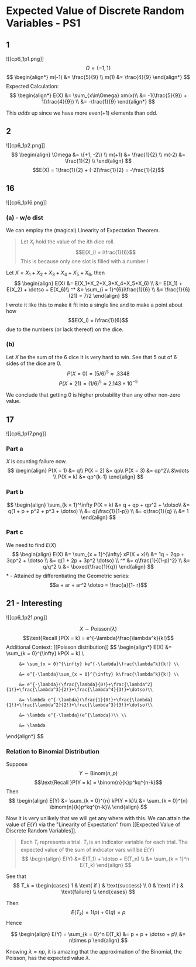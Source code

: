 # Expected Value of Discrete Random Variables - PS1
## 1
![[cp6_1p1.png]]
$$\Omega = \{-1, 1\}$$
$$
\begin{align*}
	m(-1) &= \frac{5}{9} \\
	m(1) &= \frac{4}{9}
\end{align*}
$$
Expected Calculation:
$$
\begin{align*}
E(X) &= \sum_{x\in\Omega} xm(x)\\
	 &= -1(\frac{5}{9}) + 1(\frac{4}{9}) \\
	 &= -\frac{1}{9}
\end{align*}
$$

This *adds* up since we have more even($+1$) elements than odd.
## 2
![[cp6_1p2.png]]
$$
\begin{align}
	\Omega &= \{+1, -2\} \\
	m(+1)  &= \frac{1}{2} \\
	m(-2)  &= \frac{1}{2} \\
\end{align}	
$$
$$E(X) = 1\frac{1}{2} + (-2)\frac{1}{2} = -\frac{1}{2}$$

## 16
![[cp6_1p16.png]]
### (a) - w/o dist
We can employ the (magical) Linearity of Expectation Theorem.
> Let $X_i$ hold the value of the $i$th dice roll.
> $$E(X_i) = i\frac{1}{6}$$
> This is because only one slot is filled with a number $i$

Let $X = X_1+X_2+X_3+X_4+X_5+X_6$, then
$$
\begin{align}
E(X) &= E(X_1+X_2+X_3+X_4+X_5+X_6) \\
	 &= E(X_1) + E(X_2) + \dotso + E(X_6)\\
  ^* &= \sum_{i = 1}^{6}i\frac{1}{6} \\
	 &= \frac{1}{6}(21) = 7/2
\end{align}
$$
I wrote it like this to make it fit into a single line and to make a point about how $$E(X_i) = i\frac{1}{6}$$ due to the numbers (or lack thereof) on the dice. 
### (b)
Let $X$ be the sum of the $6$ dice
It is very hard to win. See that 5 out of 6 sides of the dice are $0$.
$$P(X = 0) = (5/6)^5 \approx .3348$$
$$P(X = 21) = (1/6)^5 \approx 2.143 \times 10^{-5}$$

We conclude that getting 0 is higher probability than any other non-zero value.

## 17
![[cp6_1p17.png]]
### Part a
$X$ is counting failure now.
$$
\begin{align}
	P(X = 1) &= q\\
	P(X = 2) &= qp\\
	P(X = 3) &= qp^2\\
	&\vdots	\\
	P(X = k) &= qp^{k-1}
\end{align}
$$

### Part b
$$
\begin{align}
	\sum_{k = 1}^\infty P(X = k) &= q + qp + qp^2 + \dotso\\
		&= q(1 + p + p^2 + p^3 + \dotso) \\
		&= q(\frac{1}{1-p}) \\
		&= q\frac{1}{q} \\
		&= 1 
\end{align}
$$
### Part c
We need to find $E(X)$
$$
\begin{align}
	E(X) &= \sum_{x = 1}^{\infty} xP(X = x)\\
	     &= 1q + 2qp + 3qp^2 + \dotso \\
		 &= q(1 + 2p + 3p^2 \dotso) \\
	  ^* &= q\frac{1}{(1-p)^2} \\
	     &= q/q^2 \\
		 &= \boxed{\frac{1}{q}}
\end{align}
$$
\* - Attained by differentiating the Geometric series:
$$a + ar + ar^2 \dotso = \frac{a}{1- r}$$
## 21 - Interesting
![[cp6_1p21.png]]

$$X\sim\text{Poisson}(\lambda)$$
$$\text{Recall }P(X = k) = e^{-\lambda}\frac{\lambda^k}{k!}$$
Additional Context: [[Poisson distribution]]
$$
\begin{align*}
	E(X) &= \sum_{k = 0}^{\infty} kP(X = k) \\
	
		 &= \sum_{x = 0}^{\infty} ke^{-\lambda}\frac{\lambda^k}{k!} \\
		 
		 &= e^{-\lambda}\sum_{x = 0}^{\infty} k\frac{\lambda^k}{k!} \\
		 
		 &= e^{-\lambda}(\frac{\lambda}{0!}+\frac{\lambda^2}{1!}+\frac{\lambda^3}{2!}+\frac{\lambda^4}{3!}+\dotso)\\
		 
		 &= \lambda e^{-\lambda}(\frac{1}{0!}+\frac{\lambda}{1!}+\frac{\lambda^2}{2!}+\frac{\lambda^3}{3!}+\dotso)\\
		 
		 &= \lambda e^{-\lambda}(e^{\lambda})\\ \\
		 
		 &= \lambda
\end{align*}
$$
### Relation to Binomial Distribution
Suppose $$Y \sim \text{Binom}(n, p)$$
$$\text{Recall }P(Y = k) = \binom{n}{k}p^kq^{n-k}$$
Then
$$
\begin{align}
	E(Y) &= \sum_{k = 0}^{n} kP(Y = k)\\
		 &= \sum_{k = 0}^{n} \binom{n}{k}p^kq^{n-k}\\
\end{align}
$$

Now it is very unlikely that we will get any where with this. 
We can attain the value of $E(Y)$ via the "Linearity of Expectation" from [[Expected Value of Discrete Random Variables]].

> Each $T_i$ represents a trial. 
> $T_i$ is an indicator variable for each trial. The expected value of the sum of  indicator vars will be $E(Y)$
$$
\begin{align}
	E(Y) &= E(T_1) + \dotso + E(T_n) \\
		 &= \sum_{k = 1}^n E(T_k)
\end{align}
$$

See that
$$
T_k = 
\begin{cases}
	1 & \text{ if } & \text{success}  \\
	0 & \text{ if } & \text{failure}  \\
\end{cases}
$$

Then
$$E(T_k) = 1(p) + 0(q) = p$$
Hence

$$
\begin{align}
	E(Y) = \sum_{k = 0}^n E(T_k) &= p + p + \dotso + p\\
						  &= n\times p	
\end{align}
$$

Knowing $\lambda = np$, it is amazing that the approximation of the Binomial, the Poisson, has the expected value $\lambda$.   
